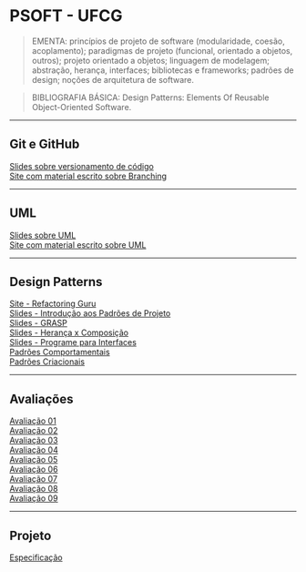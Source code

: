 # PSOFT - UFCG

> EMENTA: princípios de projeto de software (modularidade, coesão, acoplamento);
> paradigmas de projeto (funcional, orientado a objetos, outros);
> projeto orientado a objetos; linguagem de modelagem;
> abstração, herança, interfaces;
> bibliotecas e frameworks; padrões de design; noções de arquitetura de software.

> BIBLIOGRAFIA BÁSICA: Design Patterns: Elements Of Reusable Object-Oriented Software.

---
## Git e GitHub

[Slides sobre versionamento de código](materialEmPDF/Versionamento%2C%20git%20e%20github.pdf)<br>
[Site com material escrito sobre Branching](https://nvie.com/posts/a-successful-git-branching-model/)

---
## UML

[Slides sobre UML](materialEmPDF/Diagramas%20de%20Classes.pdf)<br>
[Site com material escrito sobre UML](http://www.dsc.ufcg.edu.br/~jacques/cursos/map/html/uml/uml.htm)

---
## Design Patterns

[Site - Refactoring Guru](https://refactoring.guru/design-patterns)<br>
[Slides - Introdução aos Padrões de Projeto](materialEmPDF/Projeto%20de%20Software.pdf)<br>
[Slides - GRASP](materialEmPDF/Padrões%20GRASP.pdf)<br>
[Slides - Herança x Composição](materialEmPDF/Herança%20vs.%20Composição.pdf)<br>
[Slides - Programe para Interfaces](materialEmPDF/Interface%20vs.%20Implementação.pdf)<br>
[Padrões Comportamentais](/comportamentais)<br>
[Padrões Criacionais](/criacionais)<br>

---
## Avaliações

[Avaliação 01](https://github.com/joao-pedro-angelo/PSOFT-UFCG/tree/main/avaliacoes/ava1)<br>
[Avaliação 02](https://github.com/joao-pedro-angelo/PSOFT-UFCG/tree/main/avaliacoes/ava2)<br>
[Avaliação 03](https://github.com/joao-pedro-angelo/PSOFT-UFCG/tree/main/avaliacoes/ava3)<br>
[Avaliação 04](https://github.com/joao-pedro-angelo/PSOFT-UFCG/tree/main/avaliacoes/ava4/psoft-atividade-4-joao-pedro-angelo-main)<br>
[Avaliação 05](https://github.com/joao-pedro-angelo/PSOFT-UFCG/tree/main/avaliacoes/ava5)<br>
[Avaliação 06](https://github.com/joao-pedro-angelo/PSOFT-UFCG/tree/main/avaliacoes/avaliacao6)<br>
[Avaliação 07](https://github.com/joao-pedro-angelo/PSOFT-UFCG/tree/main/avaliacoes/ava7)<br>
[Avaliação 08](https://github.com/joao-pedro-angelo/PSOFT-UFCG/tree/main/avaliacoes/ava8)<br>
[Avaliação 09](https://github.com/joao-pedro-angelo/PSOFT-UFCG/tree/main/avaliacoes/ava9)<br>


---
## Projeto

[Especificação](especificacaoProjeto.pdf)
